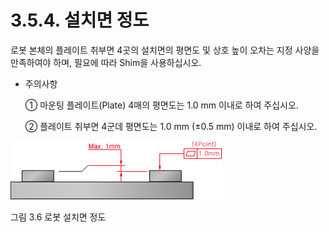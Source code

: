﻿# 3.5.4. 설치면 정도

로봇 본체의 플레이트 취부면 4곳의 설치면의 평면도 및 상호 높이 오차는 지정 사양을 만족하여야 하며, 필요에 따라 Shim을 사용하십시오.

*	주의사항

    ①	마운팅 플레이트(Plate) 4매의 평면도는 1.0 mm 이내로 하여 주십시오.

    ②	플레이트 취부면 4군데 평면도는 1.0 mm (±0.5 mm) 이내로 하여 주십시오.


![](../../_assets/그림_3.11_로봇_설치면_정도.png)

그림 3.6 로봇 설치면 정도